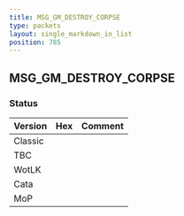 ```yaml
---
title: MSG_GM_DESTROY_CORPSE
type: packets
layout: single_markdown_in_list
position: 785
---
```


## MSG_GM_DESTROY_CORPSE

### Status

Version | Hex | Comment
---------- | ---------- | ---------- 
Classic |  |  
TBC |  |  
WotLK |  |  
Cata |  |  
MoP |  |  
